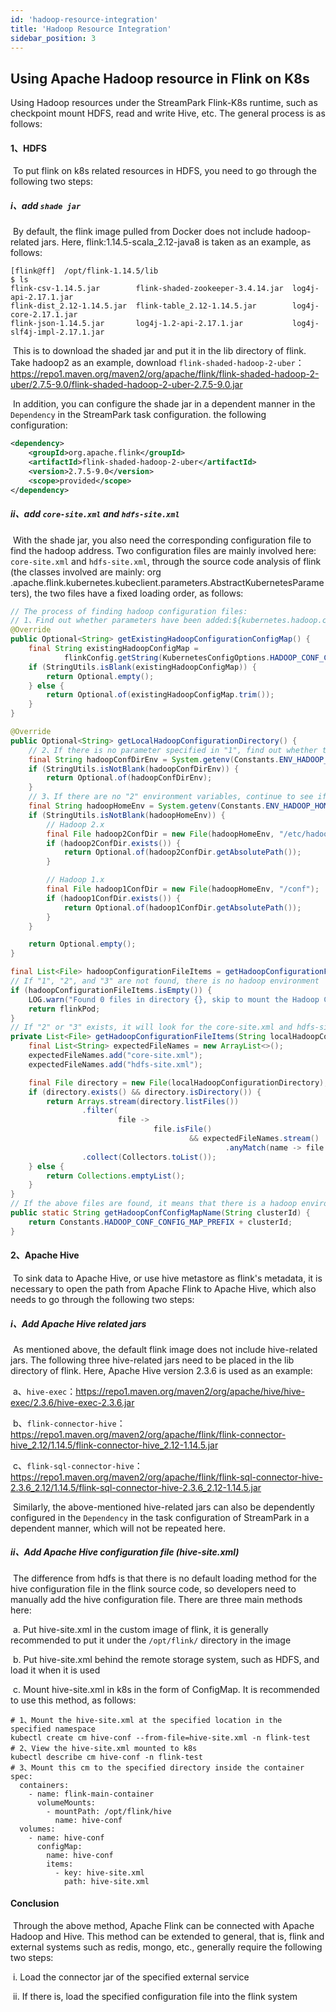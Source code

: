 ```yaml
---
id: 'hadoop-resource-integration'
title: 'Hadoop Resource Integration'
sidebar_position: 3
---
```


## Using Apache Hadoop resource in Flink on K8s

Using Hadoop resources under the StreamPark Flink-K8s runtime, such as checkpoint mount HDFS, read and write Hive, etc. The general process is as follows:

#### 1、HDFS

​       To put flink on k8s related resources in HDFS, you need to go through the following two steps:

##### i、add `shade jar`

​            By default, the flink image pulled from Docker does not include hadoop-related jars. Here, flink:1.14.5-scala_2.12-java8 is taken as an example, as follows:

```shell
[flink@ff]  /opt/flink-1.14.5/lib
$ ls
flink-csv-1.14.5.jar        flink-shaded-zookeeper-3.4.14.jar  log4j-api-2.17.1.jar
flink-dist_2.12-1.14.5.jar  flink-table_2.12-1.14.5.jar        log4j-core-2.17.1.jar
flink-json-1.14.5.jar       log4j-1.2-api-2.17.1.jar           log4j-slf4j-impl-2.17.1.jar
```

​         This is to download the shaded jar and put it in the lib directory of flink. Take hadoop2 as an example, download `flink-shaded-hadoop-2-uber`：https://repo1.maven.org/maven2/org/apache/flink/flink-shaded-hadoop-2-uber/2.7.5-9.0/flink-shaded-hadoop-2-uber-2.7.5-9.0.jar

​	In addition, you can configure the shade jar in a dependent manner in the `Dependency` in the StreamPark task configuration. the following configuration:

```xml
<dependency>
    <groupId>org.apache.flink</groupId>
    <artifactId>flink-shaded-hadoop-2-uber</artifactId>
    <version>2.7.5-9.0</version>
    <scope>provided</scope>
</dependency>
```

##### ii、add `core-site.xml` and `hdfs-site.xml`

​            With the shade jar, you also need the corresponding configuration file to find the hadoop address. Two configuration files are mainly involved here: `core-site.xml` and `hdfs-site.xml`, through the source code analysis of flink (the classes involved are mainly: org .apache.flink.kubernetes.kubeclient.parameters.AbstractKubernetesParameters), the two files have a fixed loading order, as follows:

```java
// The process of finding hadoop configuration files:
// 1、Find out whether parameters have been added:${kubernetes.hadoop.conf.config-map.name}
@Override
public Optional<String> getExistingHadoopConfigurationConfigMap() {
    final String existingHadoopConfigMap =
            flinkConfig.getString(KubernetesConfigOptions.HADOOP_CONF_CONFIG_MAP);
    if (StringUtils.isBlank(existingHadoopConfigMap)) {
        return Optional.empty();
    } else {
        return Optional.of(existingHadoopConfigMap.trim());
    }
}

@Override
public Optional<String> getLocalHadoopConfigurationDirectory() {
    // 2、If there is no parameter specified in "1", find out whether the local environment where the native command is submitted has environment variables：${HADOOP_CONF_DIR}
    final String hadoopConfDirEnv = System.getenv(Constants.ENV_HADOOP_CONF_DIR);
    if (StringUtils.isNotBlank(hadoopConfDirEnv)) {
        return Optional.of(hadoopConfDirEnv);
    }
    // 3、If there are no "2" environment variables, continue to see if there are environment variables:${HADOOP_HOME}
    final String hadoopHomeEnv = System.getenv(Constants.ENV_HADOOP_HOME);
    if (StringUtils.isNotBlank(hadoopHomeEnv)) {
        // Hadoop 2.x
        final File hadoop2ConfDir = new File(hadoopHomeEnv, "/etc/hadoop");
        if (hadoop2ConfDir.exists()) {
            return Optional.of(hadoop2ConfDir.getAbsolutePath());
        }

        // Hadoop 1.x
        final File hadoop1ConfDir = new File(hadoopHomeEnv, "/conf");
        if (hadoop1ConfDir.exists()) {
            return Optional.of(hadoop1ConfDir.getAbsolutePath());
        }
    }

    return Optional.empty();
}

final List<File> hadoopConfigurationFileItems = getHadoopConfigurationFileItems(localHadoopConfigurationDirectory.get());
// If "1", "2", and "3" are not found, there is no hadoop environment
if (hadoopConfigurationFileItems.isEmpty()) {
    LOG.warn("Found 0 files in directory {}, skip to mount the Hadoop Configuration ConfigMap.", localHadoopConfigurationDirectory.get());
    return flinkPod;
}
// If "2" or "3" exists, it will look for the core-site.xml and hdfs-site.xml files in the path where the above environment variables are located
private List<File> getHadoopConfigurationFileItems(String localHadoopConfigurationDirectory) {
    final List<String> expectedFileNames = new ArrayList<>();
    expectedFileNames.add("core-site.xml");
    expectedFileNames.add("hdfs-site.xml");

    final File directory = new File(localHadoopConfigurationDirectory);
    if (directory.exists() && directory.isDirectory()) {
        return Arrays.stream(directory.listFiles())
                .filter(
                        file ->
                                file.isFile()
                                        && expectedFileNames.stream()
                                                .anyMatch(name -> file.getName().equals(name)))
                .collect(Collectors.toList());
    } else {
        return Collections.emptyList();
    }
}
// If the above files are found, it means that there is a hadoop environment. The above two files will be parsed into kv pairs, and then constructed into a ConfigMap. The naming rules are as follows:
public static String getHadoopConfConfigMapName(String clusterId) {
    return Constants.HADOOP_CONF_CONFIG_MAP_PREFIX + clusterId;
}
```



#### 2、Apache Hive

​        To sink data to Apache Hive, or use hive metastore as flink's metadata, it is necessary to open the path from Apache Flink to Apache Hive, which also needs to go through the following two steps:

##### i、Add Apache Hive related jars

​	     As mentioned above, the default flink image does not include hive-related jars. The following three hive-related jars need to be placed in the lib directory of flink. Here, Apache Hive version 2.3.6 is used as an example:

​                a、`hive-exec`：https://repo1.maven.org/maven2/org/apache/hive/hive-exec/2.3.6/hive-exec-2.3.6.jar

​                b、`flink-connector-hive`：https://repo1.maven.org/maven2/org/apache/flink/flink-connector-hive_2.12/1.14.5/flink-connector-hive_2.12-1.14.5.jar

​                c、`flink-sql-connector-hive`：https://repo1.maven.org/maven2/org/apache/flink/flink-sql-connector-hive-2.3.6_2.12/1.14.5/flink-sql-connector-hive-2.3.6_2.12-1.14.5.jar

​            Similarly, the above-mentioned hive-related jars can also be dependently configured in the `Dependency` in the task configuration of StreamPark in a dependent manner, which will not be repeated here.

##### ii、Add Apache Hive configuration file (hive-site.xml)

​	       The difference from hdfs is that there is no default loading method for the hive configuration file in the flink source code, so developers need to manually add the hive configuration file. There are three main methods here:

​                  a. Put hive-site.xml in the custom image of flink, it is generally recommended to put it under the `/opt/flink/` directory in the image

​                  b. Put hive-site.xml behind the remote storage system, such as HDFS, and load it when it is used

​                  c. Mount hive-site.xml in k8s in the form of ConfigMap. It is recommended to use this method, as follows:

```shell
# 1、Mount the hive-site.xml at the specified location in the specified namespace
kubectl create cm hive-conf --from-file=hive-site.xml -n flink-test
# 2、View the hive-site.xml mounted to k8s
kubectl describe cm hive-conf -n flink-test 
# 3、Mount this cm to the specified directory inside the container
spec:
  containers:
    - name: flink-main-container
      volumeMounts:
        - mountPath: /opt/flink/hive
          name: hive-conf
  volumes:
    - name: hive-conf
      configMap:
        name: hive-conf
        items:
          - key: hive-site.xml
            path: hive-site.xml
```



#### Conclusion

​        Through the above method, Apache Flink can be connected with Apache Hadoop and Hive. This method can be extended to general, that is, flink and external systems such as redis, mongo, etc., generally require the following two steps:

​        i. Load the connector jar of the specified external service

​        ii. If there is, load the specified configuration file into the flink system



